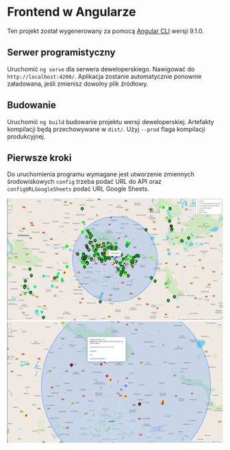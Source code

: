 # Frontend w Angularze

Ten projekt został wygenerowany za pomocą [Angular CLI](https://github.com/angular/angular-cli) wersji 9.1.0.

## Serwer programistyczny

Uruchomić `ng serve` dla serwera deweloperskiego. Nawigować do `http://localhost:4200/`.
Aplikacja zostanie automatycznie ponownie załadowana, jeśli zmienisz dowolny plik źródłowy.

## Budowanie

Uruchomić `ng build` budowanie projektu wersji deweloperskiej.
Artefakty kompilacji będą przechowywane w `dist/`. Użyj `--prod` flaga kompilacji produkcyjnej.

## Pierwsze kroki

Do uruchomienia programu wymagane jest utworzenie zmiennych środowiskowych `config` trzeba podać URL do API oraz `configURLGoogleSheets` podać URL Google Sheets.

![Mapa](images/image.png)
![Mapa_2](images/image2.png)
